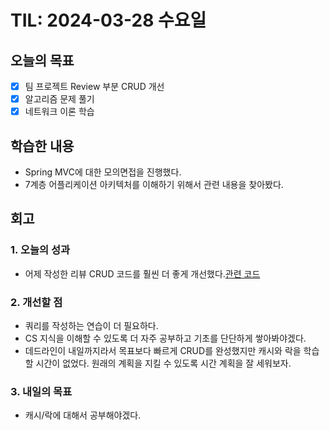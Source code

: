 # TIL: 2024-03-28 수요일
## 오늘의 목표
- [x] 팀 프로젝트 Review 부분 CRUD 개선
- [x] 알고리즘 문제 풀기
- [x] 네트워크 이론 학습
## 학습한 내용
- Spring MVC에 대한 모의면접을 진행했다.
- 7계층 어플리케이션 아키텍처를 이해하기 위해서 관련 내용을 찾아봤다.
## 회고
### 1. 오늘의 성과
- 어제 작성한 리뷰 CRUD 코드를 훨씬 더 좋게 개선했다.[관련 코드](https://github.com/pie0902/TIL/blob/main/Spring/SpringBootPractices/2.Spring%20Data%20JPA%EB%A5%BC%20%ED%99%9C%EC%9A%A9%ED%95%9C%20%EB%A6%AC%EB%B7%B0%20%EC%83%9D%EC%84%B1%20%EB%A1%9C%EC%A7%81%20%EA%B5%AC%ED%98%84.md)
### 2. 개선할 점
- 쿼리를 작성하는 연습이 더 필요하다.
- CS 지식을 이해할 수 있도록 더 자주 공부하고 기초를 단단하게 쌓아봐야겠다. 
- 데드라인이 내일까지라서 목표보다 빠르게 CRUD를 완성했지만 캐시와 락을 학습할 시간이 없었다. 원래의 계획을 지킬 수 있도록 시간 계획을 잘 세워보자.
### 3. 내일의 목표
- 캐시/락에 대해서 공부해야겠다.
